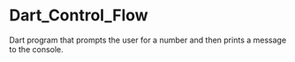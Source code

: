 # Dart_Control_Flow
 Dart program that prompts the user for a number and then prints a message to the console.
